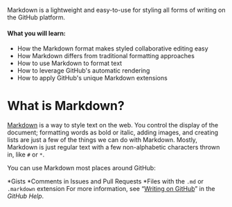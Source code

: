 Markdown is a lightweight and easy-to-use for styling all forms of writing on the GitHub platform.
#### **What you will learn:**
* How the Markdown format makes styled collaborative editing easy
* How Markdown differs from traditional formatting approaches
* How to use Markdown to format text
* How to leverage GitHub's automatic rendering
* How to apply GitHub's unique Markdown extensions
# **What is Markdown?**
[Markdown](www.example.com) is a way to style text on the web. You control the display of the document; formatting words as bold or italic, adding images, and creating lists are just a few of the things we can do with Markdown. Mostly, Markdown is just regular text with a few non-alphabetic characters thrown in, like `#` or `*`.

You can use Markdown most places around GitHub:

*Gists
*Comments in Issues and Pull Requests
*Files with the `.md` or `.markdown` extension
For more information, see “[Writing on GitHub](www.example.com)” in the *GitHub Help*.
